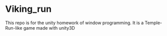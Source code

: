 # Viking_run
This repo is for the unity homework of window programming. It is a Temple-Run-like game made with unity3D
